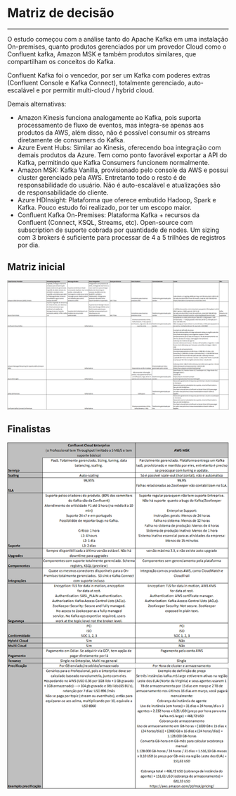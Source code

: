 # Matriz de decisão

---

O estudo começou com a análise tanto do Apache Kafka em uma instalação On-premises, quanto produtos gerenciados por um provedor Cloud como o Confluent kafka, Amazon MSK e também produtos similares, que compartilham os conceitos do Kafka.

Confluent Kafka foi o vencedor, por ser um Kafka com poderes extras (Confluent Console e Kafka Connect), totalmente gerenciado, auto-escalável e por permitir multi-cloud / hybrid cloud.

Demais alternativas:

- Amazon Kinesis funciona analogamente ao Kafka, pois suporta processamento de fluxo de eventos, mas integra-se apenas aos produtos da AWS, além disso, não é possível consumir os streams diretamente de consumers do Kafka.
- Azure Event Hubs: Similar ao Kinesis, oferecendo boa integração com demais produtos da Azure. Tem como ponto favorável exportar a API do Kafka, permitindo que Kafka Consumers funcionem normalmente.
- Amazon MSK: Kafka Vanilla, provisionado pelo console da AWS e possui cluster gerenciado pela AWS. Entretanto todo o resto é de responsabilidade do usuário. Não é auto-escalável e atualizações são de responsabilidade do cliente.
- Azure HDInsight: Plataforma que oferece embutido Hadoop, Spark e Kafka. Pouco estudo foi realizado, por ter um escopo maior.
- Confluent Kafka On-Premises: Plataforma Kafka + recursos da Confluent (Connect, KSQL, Streams, etc). Open-source com subscription de suporte cobrada por quantidade de nodes. Um sizing com 3 brokers é suficiente para processar de 4 a 5 trilhões de registros por dia.

## Matriz inicial

![image.png](arquivos/image-57971322-0ed5-4eee-8e48-2e5398d43276.png)

## Finalistas

![image.png](arquivos/image-4201e6c6-7bc5-48df-9ac5-6fe284e879da.png)

